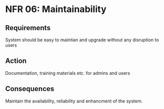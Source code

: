 # NFR 06: Maintainability

## Requirements

System should be easy to maintian and upgrade without any disruption to users

## Action

Documentation, training materials etc. for admins and users

## Consequences

Maintain the availability, reliability and enhancment of the system.

